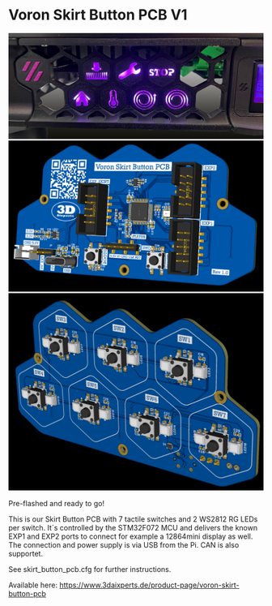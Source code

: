 # Voron Skirt Button PCB V1
![image](V1/images/thumbnail3.png)
![image](V1/images/thumbnail.png)
![image](V1/images/thumbnail2.png)

Pre-flashed and ready to go!

This is our Skirt Button PCB with 7 tactile switches and 2 WS2812 RG LEDs per switch.
It´s controlled by the STM32F072 MCU and delivers the known EXP1 and EXP2 ports to connect for example a 12864mini display as well.
The connection and power supply is via USB from the Pi. CAN is also supportet.

See skirt_button_pcb.cfg for further instructions.

Available here: https://www.3daixperts.de/product-page/voron-skirt-button-pcb
